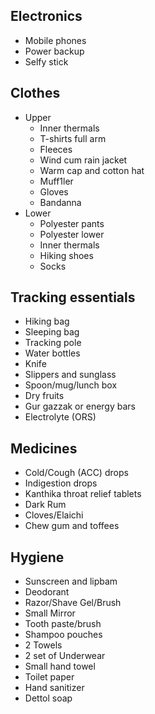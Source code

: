 ## Electronics
* Mobile phones
* Power backup
* Selfy stick

## Clothes
* Upper
	*	Inner thermals
	*	T-shirts full arm
	*	Fleeces
	*	Wind cum rain jacket
	*	Warm cap and cotton hat
	*	Muff1ler
	*	Gloves
	*	Bandanna
*	Lower
	*	Polyester pants
	*	Polyester lower
	*	Inner thermals
	*	Hiking shoes
	*	Socks

## Tracking essentials
*	Hiking bag 
*	Sleeping bag
*	Tracking pole
*	Water bottles
*	Knife
*	Slippers and sunglass
*	Spoon/mug/lunch box
*	Dry fruits
*	Gur	gazzak or energy bars
*	Electrolyte (ORS)

## Medicines
*	Cold/Cough (ACC) drops
*	Indigestion drops
*	Kanthika throat relief tablets
*	Dark Rum
*	Cloves/Elaichi
*	Chew gum and toffees

## Hygiene
*	Sunscreen and lipbam
*	Deodorant
*	Razor/Shave Gel/Brush
*	Small Mirror
*	Tooth paste/brush
*	Shampoo pouches
*	2 Towels
*	2 set of Underwear
*	Small hand towel
*	Toilet paper
*	Hand sanitizer
*	Dettol soap